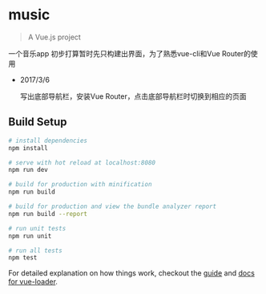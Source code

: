 # music

> A Vue.js project

一个音乐app 初步打算暂时先只构建出界面，为了熟悉vue-cli和Vue Router的使用

* 2017/3/6

  写出底部导航栏，安装Vue Router，点击底部导航栏时切换到相应的页面

## Build Setup

``` bash
# install dependencies
npm install

# serve with hot reload at localhost:8080
npm run dev

# build for production with minification
npm run build

# build for production and view the bundle analyzer report
npm run build --report

# run unit tests
npm run unit

# run all tests
npm test
```

For detailed explanation on how things work, checkout the [guide](http://vuejs-templates.github.io/webpack/) and [docs for vue-loader](http://vuejs.github.io/vue-loader).
